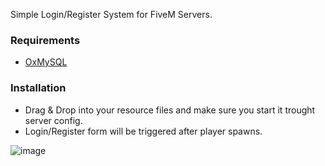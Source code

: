 Simple Login/Register System for FiveM Servers.

### Requirements
- [OxMySQL](https://github.com/overextended/oxmysql/releases)

### Installation
- Drag & Drop into your resource files and make sure you start it trought server config.
- Login/Register form will be triggered after player spawns. 

![image](https://i.imgur.com/Ib6eY6c.png)

